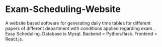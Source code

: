 # Exam-Scheduling-Website
A website based software for generating daily time tables for different papers of different department with conditions applied regarding exam .
Easy Scheduling.
Database is Mysql.
Backend = Python.flask.
Frontend = React.js.
